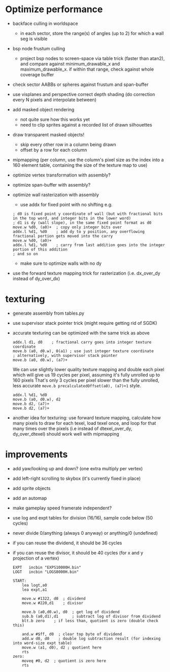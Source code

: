 # Optimize performance
- backface culling in worldspace
  - in each sector, store the range(s) of angles (up to 2) for which a wall seg is visible
- bsp node frustum culling
  - project bsp nodes to screen-space via table trick (faster than atan2), and compare against minimum_drawable_x and maximum_drawable_x.  if within that range, check against whole coverage buffer
  
- check sector AABBs or spheres against frustum and span-buffer
- use visplanes and perspective correct depth shading (do correction every N pixels and interpolate between)
- add masked object rendering
  - not quite sure how this works yet
  - need to clip sprites against a recorded list of drawn silhouettes

- draw transparent masked objects!
  - skip every other row in a column being drawn
  - offset by a row for each column

- mipmapping (per column, use the column's pixel size as the index into a 160 element table, containing the size of the texture map to use) 
- optimize vertex transformation with assembly?
- optimize span-buffer with assembly?
- optimize wall rasterization with assembly
   - use addx for fixed point with no shifting 
   e.g.
   
    ```
    ; d0 is fixed point y coordinate of wall (but with fractional bits in the top word, and integer bits in the lower word)
    ; d1 is dy (wall slope), in the same fixed point format as d0
    move.w %d0, (a0)+  ; copy only integer bits over
    addx.l %d1, %d0    ; add dy to y position, any overflowing fractional portion gets moved into the carry
    move.w %d0, (a0)+
    addx.l %d1, %d0    ; carry from last addition goes into the integer portion of this addition
    ; and so on
    ```
    - make sure to optimize walls with no dy
    
- use the forward texture mapping trick for rasterization (i.e. dx_over_dy instead of dy_over_dx)

# texturing 
- generate assembly from tables.py
- use supervisor stack pointer trick (might require getting rid of SGDK)
- accurate texturing can be optimized with the same trick as above
    ```
    addx.l d1, d0    ; fractional carry goes into integer texture coordinate
    move.b (a0, d0.w), 0(a1) ; use just integer texture coordinate
    ; alternatively, with supervisor stack pointer
    move.b (a0, d0.w), (a7)+
    ```

    We can use slightly lower quality texture mapping and double each pixel
    which will give us 19 cycles per pixel, assuming it's fully unrolled up to 160 pixels
    That's only 3 cycles per pixel slower than the fully unrolled, less accurate `move.b precalculatedOffset(a0), (a7)+1` style.

    ```
    addx.l %d1, %d0
    move.b (a0, d0.w), d2
    move.b d2, (a7)+
    move.b d2, (a7)+

- another idea for texturing: use forward texture mapping, calculate how many pixels to draw for each texel, load texel once, and loop for that many times over the pixels (i.e instead of dtexel_over_dy, dy_over_dtexel) should work well with mipmapping


# improvements 
- add yaw/looking up and down? (one extra multiply per vertex)
- add left-right scrolling to skybox (it's currently fixed in place) 
- add sprite objects
- add an automap
- make gameplay speed framerate independent?

- use log and expt tables for division (16/16), sample code below (50 cycles)
- never divide 0/anything (always 0 anyway) or anything/0 (undefined)
- if you can reuse the dividend, it should be 36 cycles
- if you can reuse the divisor, it should be 40 cycles (for x and y projection of a vertex)
  ```
  EXPT   incbin "EXPS10000H.bin"
  LOGT   incbin "LOGS8000H.bin"

  START:
      lea logt,a0
      lea expt,a1
    
      move.w #1322, d0  ; dividend
      move.w #220,d1    ; divisor
    
      move.b (a0,d0.w), d0  ; get log of dividend
      sub.b (a0,d1),d1      ; subtract log of divisor from dividend
      blt.b zero    ; if less than, quotient is zero (double check this)
    
      and.w #$ff, d0  ; clear top byte of dividend
      add.w d0, d0    ; double log subtraction result (for indexing into word-size expt table)
      move.w (a1, d0), d2 ; quotient here
      rts
  zero:
      moveq #0, d2  ; quotient is zero here
      rts
    ```

